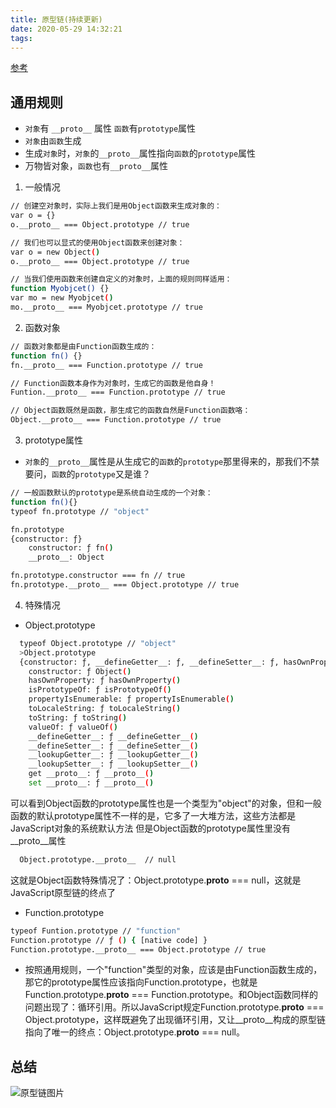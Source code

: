 ```yaml
---
title: 原型链(持续更新)
date: 2020-05-29 14:32:21
tags:
---
```


[参考](https://www.jianshu.com/p/686b61c4a43d)

## 通用规则
- `对象`有 `__proto__` 属性 `函数`有`prototype`属性
- `对象`由`函数`生成
- 生成`对象`时，`对象`的`__proto__`属性指向`函数`的`prototype`属性
- 万物皆对象，`函数`也有`__proto__`属性

1. 一般情况
``` bash
// 创建空对象时，实际上我们是用Object函数来生成对象的：
var o = {}
o.__proto__ === Object.prototype // true

// 我们也可以显式的使用Object函数来创建对象：
var o = new Object()
o.__proto__ === Object.prototype // true

// 当我们使用函数来创建自定义的对象时，上面的规则同样适用：
function Myobjcet() {}
var mo = new Myobjcet()
mo.__proto__ === Myobjcet.prototype // true
```

2. 函数对象
``` bash
// 函数对象都是由Function函数生成的：
function fn() {}
fn.__proto__ === Function.prototype // true

// Function函数本身作为对象时，生成它的函数是他自身！
Funtion.__proto__ === Function.prototype // true

// Object函数既然是函数，那生成它的函数自然是Function函数咯：
Object.__proto__ === Function.prototype // true
```

3. prototype属性
- `对象`的`__proto__`属性是从生成它的`函数`的`prototype`那里得来的，那我们不禁要问，`函数`的`prototype`又是谁？
``` bash
// 一般函数默认的prototype是系统自动生成的一个对象：
function fn(){}
typeof fn.prototype // "object"

fn.prototype
{constructor: ƒ}
    constructor: ƒ fn()
    __proto__: Object

fn.prototype.constructor === fn // true
fn.prototype.__proto__ === Object.prototype // true
```

4. 特殊情况
- Object.prototype
``` bash
  typeof Object.prototype // "object"
  >Object.prototype
  {constructor: ƒ, __defineGetter__: ƒ, __defineSetter__: ƒ, hasOwnProperty: ƒ, __lookupGetter__: ƒ, …}
    constructor: ƒ Object()
    hasOwnProperty: ƒ hasOwnProperty()
    isPrototypeOf: ƒ isPrototypeOf()
    propertyIsEnumerable: ƒ propertyIsEnumerable()
    toLocaleString: ƒ toLocaleString()
    toString: ƒ toString()
    valueOf: ƒ valueOf()
    __defineGetter__: ƒ __defineGetter__()
    __defineSetter__: ƒ __defineSetter__()
    __lookupGetter__: ƒ __lookupGetter__()
    __lookupSetter__: ƒ __lookupSetter__()
    get __proto__: ƒ __proto__()
    set __proto__: ƒ __proto__()
```
可以看到Object函数的prototype属性也是一个类型为"object"的对象，但和一般函数的默认prototype属性不一样的是，它多了一大堆方法，这些方法都是JavaScript对象的系统默认方法 但是Object函数的prototype属性里没有__proto__属性

``` bash
  Object.prototype.__proto__  // null
```
这就是Object函数特殊情况了：Object.prototype.__proto__ === null，这就是JavaScript原型链的终点了

- Function.prototype
``` bash
typeof Funtion.prototype // "function"
Function.prototype // ƒ () { [native code] }
Function.prototype.__proto__ === Object.prototype // true
```

- 按照通用规则，一个"function"类型的对象，应该是由Function函数生成的，那它的prototype属性应该指向Function.prototype，也就是Function.prototype.__proto__ === Function.prototype。和Object函数同样的问题出现了：循环引用。所以JavaScript规定Function.prototype.__proto__ === Object.prototype，这样既避免了出现循环引用，又让__proto__构成的原型链指向了唯一的终点：Object.prototype.__proto__ === null。

## 总结
![原型链图片](https://upload-images.jianshu.io/upload_images/13902845-babea8f0cde0d791.jpg?imageMogr2/auto-orient/strip|imageView2/2/w/1200/format/webp)

